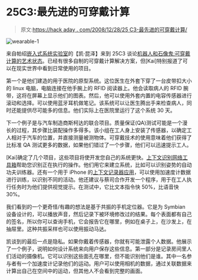 # 25C3:最先进的可穿戴计算

> 原文:[https://hack aday . com/2008/12/28/25 C3-最先进的可穿戴计算/](https://hackaday.com/2008/12/28/25c3-state-of-the-art-wearable-computing/)

![wearable-1](../Images/720be9d64a627049cc1518f1338d48d7.png "wearable-1")

来自帕绍[嵌入式系统实验室](http://esl.fim.uni-passau.de/page/)的【凯·昆泽】来到 25C3 谈论[机器人和石像鬼:可穿戴计算的艺术状态](http://events.ccc.de/congress/2008/Fahrplan/events/2892.en.html)。已经有很多自制的可穿戴计算解决方案，但[Kai]特别报道了可以在现实世界中看到日常使用的项目。

第一个是他们建造的用于医院的原型系统。这位医生在外套下穿了一台皮带扣大小的 linux 电脑，电脑连接在他手腕上的 RFID 阅读器上。他会读取病人的 RFID 腕带，这将在屏幕上显示他们的图表。然后，他可以使用外套内置的电容传感器进行滚动和选择。可以使用蓝牙耳机做笔记。该系统可以让医生腾出手来检查病人，同时还能提供尽可能多的信息。他们实际上在医院里运行了这个系统 30 天。

下一个例子是与汽车制造商斯柯达的联合项目。质量保证(QA)测试可能是一个漫长的过程，其步骤比装配操作多得多。该小组在工人身上安装了传感器，以确定工人相对于汽车的位置，并直接测量被测物体。可穿戴技术的使用意味着他们获得了比标准 QA 测试更多的数据，如果他们错过了一个步骤，他们可以迅速提示工人。

[Kai]确定了几个项目，这些项目将使开发您自己的系统更快。[上下文识别网络工具箱](http://crnt.sf.net "CRN Toolbox")帮助您识别正在执行的操作。他们用它来建立系统，比如可以识别姿势的自动功夫训练器。还有一个用于 iPhone 的[上下文记录器应用](http://contextlogger.blogspot.com/ "The Official Context Logger Blog")，可以使用加速度计数据进行训练，以识别不同的活动。他还建议与蔡司合作开发一个程序，用于在工人执行任务时为他们提供视觉提示。在测试中，它比文本指令快 50%，比语音快 30%。

我们看到的一个更奇怪/有趣的想法是基于共振的手机定位器。它是为 Symbian 设备设计的，可以播放声音，然后记录下被环境修改过的结果。每个表面都有自己的签名，所以你可以查询手机，它会报告它在哪里，例如在桌子上，在沙发上，在抽屉里。这种共振采样也可以使用振动马达。

凯谈到的最后一点是隐私。如果你戴着传感器，你就有可能泄露个人数据。他展示了一个例子，说明如何设计系统来向用户保存这些信息。第一部分是记录房间里人们活动的摄像机。它可以识别这些面孔在哪里，但不能识别他们是谁。其中一名参与者有一个加速度计记录他们的运动。用户可以使用相机的数据，通过关联数据来计算出自己在空间中的运动，但其他人不会看到完整的画面。